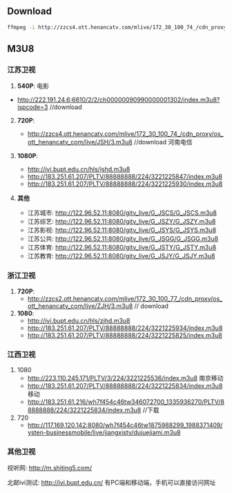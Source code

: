 ## Download

```bash
ffmpeg -i http://zzcs4.ott.henancatv.com/mlive/172_30_100_74_/cdn_proxy/os_ott_henancatv_com/live/JSH/3.m3u8  -c:v copy -c:a copy -bsf:a aac_adtstoasc 1.mp4
```



## M3U8

### 江苏卫视
1. **540P**: 电影
  - http://222.191.24.6:6610/2/2/ch00000090990000001302/index.m3u8?ispcode=3   //download
2. **720P**:

   - http://zzcs4.ott.henancatv.com/mlive/172_30_100_74_/cdn_proxy/os_ott_henancatv_com/live/JSH/3.m3u8  	//download 河南电信
3. **1080P**: 
   - http://ivi.bupt.edu.cn/hls/jshd.m3u8 
   - http://183.251.61.207/PLTV/88888888/224/3221225847/index.m3u8
   - http://183.251.61.207/PLTV/88888888/224/3221225930/index.m3u8



4. **其他**
   - 江苏城市: http://122.96.52.11:8080/gitv_live/G_JSCS/G_JSCS.m3u8
   - 江苏综艺: http://122.96.52.11:8080/gitv_live/G_JSZY/G_JSZY.m3u8
   - 江苏影视: http://122.96.52.11:8080/gitv_live/G_JSYS/G_JSYS.m3u8
   - 江苏公共: http://122.96.52.11:8080/gitv_live/G_JSGG/G_JSGG.m3u8
   - 江苏体育: http://122.96.52.11:8080/gitv_live/G_JSTY/G_JSTY.m3u8
   - 江苏教育: http://122.96.52.11:8080/gitv_live/G_JSJY/G_JSJY.m3u8


### 浙江卫视
1. **720P**: 
   - http://zzcs2.ott.henancatv.com/mlive/172_30_100_77_/cdn_proxy/os_ott_henancatv_com/live/ZJH/3.m3u8 // download
2. **1080**:
   - http://ivi.bupt.edu.cn/hls/zjhd.m3u8
   - http://183.251.61.207/PLTV/88888888/224/3221225934/index.m3u8
   - http://183.251.61.207/PLTV/88888888/224/3221225825/index.m3u8




### 江西卫视

1. 1080
   - http://223.110.245.171/PLTV/3/224/3221225536/index.m3u8 南京移动
   - http://183.251.61.207/PLTV/88888888/224/3221225834/index.m3u8 移动
   - http://183.251.61.216/wh7f454c46tw346072700_1335936270/PLTV/88888888/224/3221225834/index.m3u8     //下载
2. 720
   - http://117.169.120.142:8080/wh7f454c46tw1875988299_1988371409/ysten-businessmobile/live/jiangxistv/dujuejiami.m3u8





### 其他卫视

视听网: http://m.shiting5.com/

北邮ivi测试: http://ivi.bupt.edu.cn/  有PC端和移动端，手机可以直接访问网址





